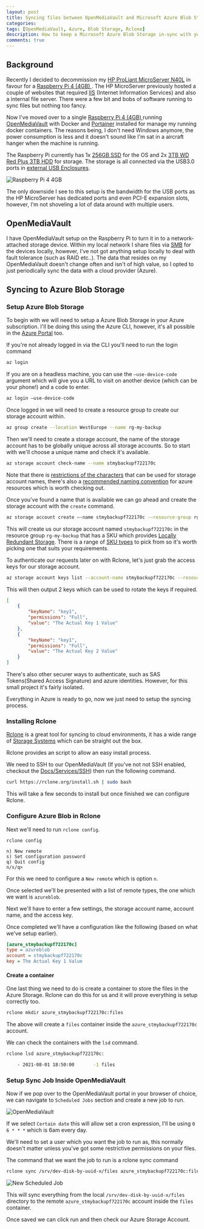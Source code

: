```yaml
---
layout: post
title: Syncing files between OpenMediaVault and Microsoft Azure Blob Storage with Rclone
categories:
tags: [OpenMediaVault, Azure, Blob Storage, Rclone]
description: How to keep a Microsoft Azure Blob Storage in-sync with your OpenMediaVault files
comments: true
---
```


## Background

Recently I decided to decommission my [HP ProLiant MicroServer N40L](https://www.hp.com/nz-en/pdf/HP_ProLiant_MicroServer_tcm_194_1127013.pdf) 
in favour for a [Raspberry Pi 4 (4GB)
](https://amzn.to/3j8ecpj). The HP MicroServer previously hosted a couple of websites that required [IIS](https://en.wikipedia.org/wiki/Internet_Information_Services) (Internet Information Services) and also a internal file server. There were a few bit and bobs of software running to sync files but nothing too fancy.

Now I've moved over to a single [Raspberry Pi 4 (4GB)
](https://amzn.to/3j8ecpj) running [OpenMediaVault](https://www.openmediavault.org/) with Docker and [Portainer](https://www.portainer.io/) installed for manage my running docker containers. The reasons being, I don't need Windows anymore, the power consumption is less and it doesn't sound like I'm sat in a aircraft hanger when the machine is running.

The Raspberry Pi currently has 1x [256GB SSD](https://amzn.to/3C3Rnvr) for the OS and 2x [3TB WD Red Plus 3TB HDD](https://amzn.to/3C4dfHf) for storage. The storage is all connected via the USB3.0 ports in [external USB Enclosures](https://amzn.to/2WIT8y9).

![Raspberry Pi 4 4GB](/assets/posts/2021-08-01-syncing-files-between-openmediavault-and-microsoft-azure-blob-storage-with-rclone/raspberry_pi.gif "Raspberry Pi 4 4GB")

The only downside I see to this setup is the bandwidth for the USB ports as the HP MicroServer has dedicated ports and even PCI-E expansion slots, however, I'm not shoveling a lot of data around with multiple users.

## OpenMediaVault

I have OpenMediaVault setup on the Raspberry Pi to turn it in to a network-attached storage device. Within my local network I share files via [SMB](https://en.wikipedia.org/wiki/Server_Message_Block) for the devices locally, however, I've not got anything setup locally to deal with fault tolerance (such as RAID etc..). The data that resides on my OpenMediaVault doesn't change often and isn't of high value, so I opted to just periodically sync the data with a cloud provider (Azure).

## Syncing to Azure Blob Storage

### Setup Azure Blob Storage

To begin with we will need to setup a Azure Blob Storage in your Azure subscription. I'll be doing this using the Azure CLI, however, it's all possible in the [Azure Portal](https://portal.azure.com/) too.

If you're not already logged in via the CLI you'll need to run the login command

```bash
az login
```

If you are on a headless machine, you can use the `–use-device-code` argument which will give you a URL to visit on another device (which can be your phone!) and a code to enter.

```bash
az login –use-device-code
```

Once logged in we will need to create a resource group to create our storage account within.

```bash
az group create --location WestEurope --name rg-my-backup
```

Then we'll need to create a storage account, the name of the storage account has to be globally unique across all storage accounts. So to start with we'll choose a unique name and check it's available.

```bash
az storage account check-name --name stmybackupf722170c
```

Note that there is [restrictions of the characters](https://docs.microsoft.com/en-us/azure/azure-resource-manager/management/resource-name-rules#microsoftstorage) that can be used for storage account names, there's also a [recommended naming convention](https://docs.microsoft.com/en-us/azure/cloud-adoption-framework/ready/azure-best-practices/resource-abbreviations) for azure resources which is worth checking out. 

Once you've found a name that is available we can go ahead and create the storage account with the `create` command.

```bash
az storage account create –-name stmybackupf722170c -–resource-group rg-my-backup -–location WestEurope –-sku Standard_LRS
```

This will create us our storage account named `stmybackupf722170c` in the resource group `rg-my-backup` that has a SKU which provides [Locally Redundant Storage](https://docs.microsoft.com/en-us/azure/storage/common/storage-redundancy#locally-redundant-storage). There is a range of [SKU types](https://docs.microsoft.com/en-us/rest/api/storagerp/srp_sku_types) to pick from so it's worth picking one that suits your requirements.

To authenticate our requests later on with Rclone, let's just grab the access keys for our storage account.

```bash
az storage account keys list --account-name stmybackupf722170c --resource-group rg-my-backup
```

This will then output 2 keys which can be used to rotate the keys if required.

```json
[
    {
        "keyName": "key1",
        "permissions": "Full",
        "value": "The Actual Key 1 Value"
    },
    {
        "keyName": "key1",
        "permissions": "Full",
        "value": "The Actual Key 2 Value"
    }
]
```

There's also other securer ways to authenticate, such as SAS Tokens(Shared Access Signature) and azure identities. However, for this small project it's fairly isolated.

Everything in Azure is ready to go, now we just need to setup the syncing process.

### Installing Rclone

[Rclone](https://rclone.org/) is a great tool for syncing to cloud environments, it has a wide range of [Storage Systems](https://rclone.org/overview/) which can be straight out the box.

Rclone provides an script to allow an easy install process.

We need to SSH to our OpenMediaVault (If you've not not SSH enabled, checkout the [Docs/Services/SSH](https://openmediavault.readthedocs.io/en/5.x/administration/services/ssh.html)) then run the following command.

```bash
curl https://rclone.org/install.sh | sudo bash
```

This will take a few seconds to install but once finished we can configure Rclone.

### Configure Azure Blob in Rclone

Next we'll need to run `rclone config`.

```
rclone config

n) New remote
s) Set configuration password
q) Quit config
n/s/q>
```

For this we need to configure a `New remote` which is option `n`.

Once selected we'll be presented with a list of remote types, the one which we want is `azureblob`.

Next we'll have to enter a few settings, the storage account name, account name, and the access key.

Once completed we'll have a configuration like the following (based on what we've setup earlier).
```ini
[azure_stmybackupf722170c]
type = azureblob
account = stmybackupf722170c
key = The Actual Key 1 Value
```

#### Create a container

One last thing we need to do is create a container to store the files in the Azure Storage. Rclone can do this for us and it will prove everything is setup correctly too.

```bash
rclone mkdir azure_stmybackupf722170c:files
```

The above will create a `files` container inside the `azure_stmybackupf722170c` account.

We can check the containers with the `lsd` command.

```bash
rclone lsd azure_stmybackupf722170c:

    - 2021-08-01 18:50:00       -1 files
```


### Setup Sync Job Inside OpenMediaVault

Now if we pop over to the OpenMediaVault portal in your browser of choice, we can navigate to `Scheduled Jobs` section and create a new job to run.

![OpenMediaVault](/assets/posts/2021-08-01-syncing-files-between-openmediavault-and-microsoft-azure-blob-storage-with-rclone/openmediavault.png "OpenMediaVault")

If we select `Certain date` this will allow set a cron expression, I'll be using `0 6 * * *` which is 6am every day.

We'll need to set a user which you want the job to run as, this normally doesn't matter unless you've got some restrictive permissions on your files.

The command that we want the job to run is a rclone sync command

```bash
rclone sync /srv/dev-disk-by-uuid-x/files azure_stmybackupf722170c:files
```

![New Scheduled Job](/assets/posts/2021-08-01-syncing-files-between-openmediavault-and-microsoft-azure-blob-storage-with-rclone/openmediavault_new_scheduled_job.png "New Scheduled Job")

This will sync everything from the local `/srv/dev-disk-by-uuid-x/files` directory to the remote `azure_stmybackupf722170c` account inside the `files` container.

Once saved we can click run and then check our Azure Storage Account.

